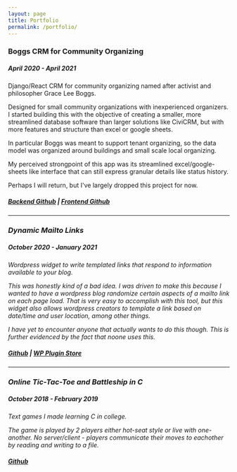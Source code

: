 ```yaml
---
layout: page
title: Portfolio
permalink: /portfolio/
---
```

### Boggs CRM for Community Organizing
##### <em>April 2020 - April 2021</em>
Django/React CRM for community organizing named after activist and philosopher Grace Lee Boggs.

Designed for small community organizations with inexperienced organizers. I started building this with the objective of creating a smaller, more streamlined database software than larger solutions like CiviCRM, but with more features and structure than excel or google sheets.

In particular Boggs was meant to support tenant organizing, so the data model was organized around buildings and small scale local organizing.

My perceived strongpoint of this app was its streamlined excel/google-sheets like interface that can still express granular details like status history.

Perhaps I will return, but I've largely dropped this project for now.
##### <em>[Backend Github](https://github.com/murrelljenna/boggs) | [Frontend Github](https://github.com/murrelljenna/boggs.js)
---
### Dynamic Mailto Links
##### <em>October 2020 - January 2021</em>
Wordpress widget to write templated links that respond to information available to your blog.

This was honestly kind of a bad idea. I was driven to make this because I wanted to have a wordpress blog randomize certain aspects of a mailto link on each page load. That is very easy to accomplish with this tool, but this widget also allows wordpress creators to template a link based on date/time and user location, among other things. 

I have yet to encounter anyone that actually wants to do this though. This is further evidenced by the fact that noone uses this.
##### <em>[Github](https://github.com/murrelljenna/dyn-mailto) | [WP Plugin Store](https://en-ca.wordpress.org/plugins/dynamic-mailto/)
---
### Online Tic-Tac-Toe and Battleship in C
##### <em>October 2018 - February 2019</em>
Text games I made learning C in college.

The game is played by 2 players either hot-seat style or live with one-another. No server/client - players communicate their moves to eachother by reading and writing to a file.
##### <em>[Github](https://github.com/murrelljenna/c-text-games)</em>
